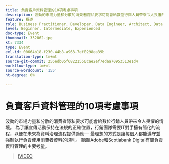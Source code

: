 ```yaml
---
title: 負責客戶資料管理的10項考慮事項
description: 波動的市場力量和分散的消費者隱私要求可能會給數位行銷人員帶來令人畏懼的情境。 為了讓宣傳活動保持在法規的正確位置，行銷團隊需要IT對手擁有簡化的流程，以便在未來為資料治理流程提供適應— 最理想的方式是讓每個人都能遵守並強制執行負責使用消費者資料的規則。 聽聽Adobe和Scotiabank Digital有關負責資料管理的主要考量。
feature: 概述
role: Business Practitioner, Developer, Data Engineer, Architect, Data Architect, Administrator, Leader
level: Beginner, Intermediate, Experienced
doc-type: Event
thumbnail: 332062.jpg
kt: 7334
type: Event
exl-id: 00664b18-f230-44b8-a963-7ef0298ea39b
translation-type: tm+mt
source-git-commit: 256edb05f68221550cae2ef7edaa70953513e1d4
workflow-type: tm+mt
source-wordcount: '155'
ht-degree: 0%

---
```


# 負責客戶資料管理的10項考慮事項

波動的市場力量和分散的消費者隱私要求可能會給數位行銷人員帶來令人畏懼的情境。 為了讓宣傳活動保持在法規的正確位置，行銷團隊需要IT對手擁有簡化的流程，以便在未來為資料治理流程提供適應— 最理想的方式是讓每個人都能遵守並強制執行負責使用消費者資料的規則。 聽聽Adobe和Scotiabank Digital有關負責資料管理的主要考量。

>[!VIDEO](https://video.tv.adobe.com/v/332062/?quality=12&learn=on)

